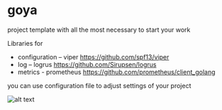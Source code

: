 # goya
project template with all the most necessary to start your work

Libraries for
* configuration – viper https://github.com/spf13/viper
* log – logrus https://github.com/Sirupsen/logrus
* metrics - prometheus https://github.com/prometheus/client_golang


you can use configuration file to adjust settings of your project

![alt text](https://upload.wikimedia.org/wikipedia/commons/9/90/La_fragua.jpg "Goya")
